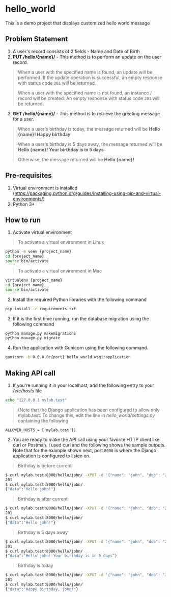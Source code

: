 # hello_world
This is a demo project that displays customized hello world message

## Problem Statement
1. A user's record consists of 2 fields - Name and Date of Birth
2. **PUT /hello/{name}/** - This method is to perform an update on the user record.
> When a user with the specified name is found, an update will be performed. If the update operation is successful, an empty response with status code `201` will be returned.
> 
> When a user with the specified name is not found, an instance / record will be created. An empty response with status code `201` will be returned.
3. **GET /hello/{name}/** - This method is to retrieve the greeting message for a user.
> When a user's birthday is today, the message returned will be **Hello {name}! Happy birthday**
> 
> When a user's birthday is 5 days away, the message returned will be **Hello {name}! Your birthday is in 5 days**
> 
> Otherwise, the message returned will be **Hello {name}!**

## Pre-requisites
1. Virtual environment is installed (https://packaging.python.org/guides/installing-using-pip-and-virtual-environments/)
2. Python 3+

## How to run
1. Activate virtual environment
> To activate a virtual environment in Linux
```bash
python -m venv {project_name}
cd {project_name}
source bin/activate
```
> To activate a virtual environment in Mac
```bash
virtualenv {project_name}
cd {project_name}
source bin/activate
```
2. Install the required Python libraries with the following command
```bash
pip install -r requirements.txt
```
3. If it is the first time running, run the database migration using the following command
```bash
python manage.py makemigrations
python manage.py migrate
```
4. Run the application with Gunicorn using the following command.
```bash
gunicorn -b 0.0.0.0:{port} hello_world.wsgi:application
```

## Making API call
1. If you're running it in your localhost, add the following entry to your */etc/hosts* file
```bash
echo "127.0.0.1 mylab.test"
```
> (Note that the Django application has been configured to allow only mylab.test.
> To change this, edit the line in *hello_world/settings.py* containing the following
```
ALLOWED_HOSTS = ['mylab.test'])
```
2. You are ready to make the API call using your favorite HTTP client like curl or Postman. I used curl and the following shows the sample outputs. Note that for the example shown next, port `8000` is where the Django application is configured to listen on.
> Birthday is before current
```bash
$ curl mylab.test:8000/hello/john/ -XPUT -d '{"name": "john", "dob": "2001-01-01"}'
201
$ curl mylab.test:8000/hello/john/ 
{"data":"Hello john!"}
```
> Birthday is after current
```bash
$ curl mylab.test:8000/hello/john/ -XPUT -d '{"name": "john", "dob": "2001-11-11"}'
201
$ curl mylab.test:8000/hello/john/ 
{"data":"Hello john!"}
```
> Birthday is 5 days away
```bash
$ curl mylab.test:8000/hello/john/ -XPUT -d '{"name": "john", "dob": "2001-05-11"}'
201
$ curl mylab.test:8000/hello/john/ 
{"data":"Hello john! Your birthday is in 5 days”}
```
> Birthday is today
```bash
$ curl mylab.test:8000/hello/john/ -XPUT -d '{"name": "john", "dob": "2001-05-06"}'
201
$ curl mylab.test:8000/hello/john/ 
{"data":"Happy birthday, john!"}
```